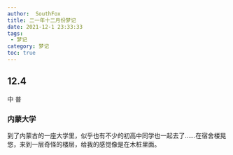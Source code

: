 ```yaml
---
author:  SouthFox
title: 二一年十二月份梦记
date: 2021-12-1 23:33:33
tags:
 - 梦记
category: 梦记
toc: true
---
```

## 12.4

中 普

### 内蒙大学
到了内蒙古的一座大学里，似乎也有不少的初高中同学也一起去了……在宿舍楼晃悠，来到一层奇怪的楼层，给我的感觉像是在木桩里面。
